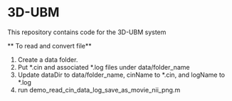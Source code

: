 # 3D-UBM
 This repository contains code for the 3D-UBM system

** To read and convert file**
 <ol>
 <li> Create a data folder.</li>
 <li> Put *.cin and associated *.log files under data/folder_name</li>
 <li> Update dataDir to data/folder_name, cinName to *.cin, and logName to *.log</li>
 <li> run demo_read_cin_data_log_save_as_movie_nii_png.m</li>
 </ol>
